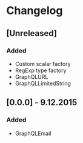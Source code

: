 # Changelog

## [Unreleased]
### Added
- Custom scalar factory
- RegExp type factory
- GraphQLURL
- GraphQLLimitedString

## [0.0.0] - 9.12.2015
### Added
- GraphQLEmail
